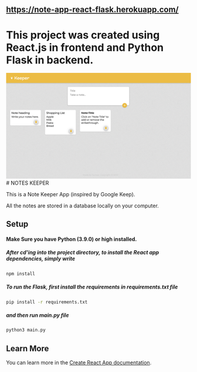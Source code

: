 ## https://note-app-react-flask.herokuapp.com/

# This project was created using <b>React.js</b> in frontend and <b>Python Flask</b> in backend.



<img src="https://github.com/SuneelKM/Note-keeper-React-Flask/blob/master/screenshot/image.png">
# NOTES KEEPER


This is a Note Keeper App (inspired by Google Keep).
<p>All the notes are stored in a database locally on your computer.</p>



## Setup
  #### Make Sure you have Python (3.9.0) or high  installed. 
  ##### After cd'ing into the project directory, to install the React app dependencies, simply write
```bash
npm install
```

<!--   ##### And run the react app
```bash
npm start
```
 -->
##### To run the Flask, first install the requirements in requirements.txt file
```bash
pip install -r requirements.txt
```

##### and then run main.py file
```bash
python3 main.py
```

## Learn More

You can learn more in the [Create React App documentation](https://create-react-app.dev/docs/getting-started/).
